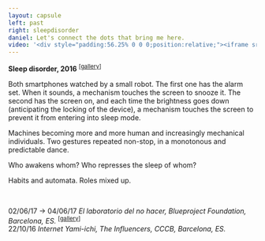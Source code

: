 ```yaml
---
layout: capsule
left: past
right: sleepdisorder
daniel: Let's connect the dots that bring me here.
video: '<div style="padding:56.25% 0 0 0;position:relative;"><iframe src="https://player.vimeo.com/video/192059755?color=ffffff&title=0&byline=0&portrait=0" style="position:absolute;top:0;left:0;width:100%;height:100%;" frameborder="0" allow="autoplay; fullscreen" allowfullscreen></iframe></div><script src="https://player.vimeo.com/api/player.js"></script>'
---
```

**Sleep disorder, 2016** <sup>[<a href="https://www.flickr.com/photos/danielarmengolaltayo/sets/72157672858583473" target="_blank">gallery</a>]</sup>

Both smartphones watched by a small robot. The first one has the alarm set. When it sounds, a mechanism touches the screen to snooze it. The second has the screen on, and each time the brightness goes down (anticipating the locking of the device), a mechanism touches the screen to prevent it from entering into sleep mode.

Machines becoming more and more human and increasingly mechanical individuals. Two gestures repeated non-stop, in a monotonous and predictable dance.

Who awakens whom? Who represses the sleep of whom?

Habits and automata. Roles mixed up.

<br>

02/06/17 → 04/06/17 *El laboratorio del no hacer, Blueproject Foundation, Barcelona, ES.* <sup>[<a href="https://www.flickr.com/photos/danielarmengolaltayo/sets/72157682696969110" target="_blank">gallery</a>]</sup><br>22/10/16 *Internet Yami-ichi, The Influencers, CCCB, Barcelona, ES.*